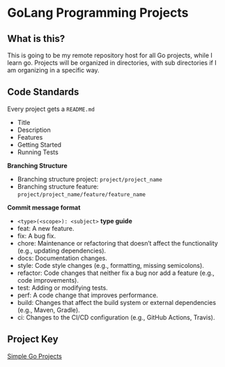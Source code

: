 # GoLang Programming Projects

## What is this?

This is going to be my remote repository host for all Go projects, while I learn go. Projects will be organized in directories, with sub directories if I am organizing in a specific way.

## Code Standards

Every project gets a `README.md`
- Title
- Description
- Features
- Getting Started
- Running Tests 

**Branching Structure**
- Branching structure project: `project/project_name`
- Branching structure feature: `project/project_name/feature/feature_name`



**Commit message format** 
- `<type>(<scope>): <subject>`
**type guide**
- feat: A new feature.
- fix: A bug fix.
- chore: Maintenance or refactoring that doesn’t affect the functionality (e.g., updating dependencies).
- docs: Documentation changes.
- style: Code style changes (e.g., formatting, missing semicolons).
- refactor: Code changes that neither fix a bug nor add a feature (e.g., code improvements).
- test: Adding or modifying tests.
- perf: A code change that improves performance.
- build: Changes that affect the build system or external dependencies (e.g., Maven, Gradle).
- ci: Changes to the CI/CD configuration (e.g., GitHub Actions, Travis).

## Project Key
[Simple Go Projects](./simpleGo/)